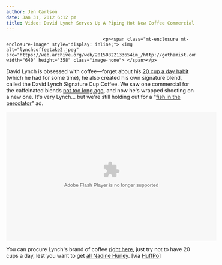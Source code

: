 ```yaml
---
author: Jen Carlson
date: Jan 31, 2012 6:12 pm
title: Video: David Lynch Serves Up A Piping Hot New Coffee Commercial
---
```


	
										<p><span class="mt-enclosure mt-enclosure-image" style="display: inline;"> <img alt="lynchcoffeetake2.jpeg" src="https://web.archive.org/web/20150822133654im_/http://gothamist.com/attachments/arts_jen/lynchcoffeetake2.jpeg" width="640" height="358" class="image-none"> </span></p>

<p>David Lynch is obsessed with coffee&#x2014;forget about his <a href="https://web.archive.org/web/20150822133654/http://www.huffingtonpost.com/david-lynch/coffee_b_1216532.html">20 cup a day habit</a> (which he had for some time), he also created his own signature blend, called the David Lynch Signature Cup Coffee. We saw one commercial for the caffeinated blends <a href="https://web.archive.org/web/20150822133654/http://gothamist.com/2011/05/11/david_lynch_has_his_own_coffee_fish.php">not too long ago</a>, and now he&apos;s wrapped shooting on a new one. It&apos;s very Lynch... but we&apos;re still holding out for a &quot;<a href="https://web.archive.org/web/20150822133654/http://www.youtube.com/watch?v=AN7k-KjE8wI">fish in the percolator</a>&quot; ad.</p>

<center><div style="text-align:center">
<object width="560" height="345" id="FiveminPlayer" classid="clsid:d27cdb6e-ae6d-11cf-96b8-444553540000">
<param name="allowfullscreen" value="true">
<param name="allowScriptAccess" value="always">
<param name="movie" value="http://embed.5min.com/517256498/">
<param name="wmode" value="opaque">
<embed name="FiveminPlayer" src="https://web.archive.org/web/20150822133654oe_/http://embed.5min.com/517256498/" type="application/x-shockwave-flash" width="560" height="345" allowfullscreen="true" allowscriptaccess="always" wmode="opaque">

</object>
<br>
</div></center>

<p>You can procure Lynch&apos;s brand of coffee <a href="https://web.archive.org/web/20150822133654/http://www.javadistribution.com/coffee/david-lynch-signature-cup-organic-coffee/">right here</a>, just try not to have 20 cups a day, lest you want to get <a href="https://web.archive.org/web/20150822133654/http://www.youtube.com/watch?v=SdjC9QBKL0o#t=1m24s">all Nadine Hurley</a>. [via <a href="https://web.archive.org/web/20150822133654/http://www.huffingtonpost.com/2012/01/30/david-lynch-second-coffee-commercial_n_1241812.html">HuffPo</a>]</p>					
										
									
				